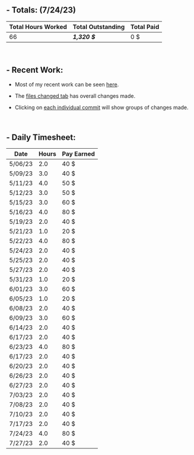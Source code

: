 </br>

## **- Totals:** (7/24/23)
Total Hours Worked | Total Outstanding | Total Paid
 ---|---|---
 66 | ***1,320 $*** | 0 $

</br>

## **- Recent Work:**
- Most of my recent work can be seen [here](https://github.com/Navinate/stairwell-new/pull/8).

- The [files changed tab](https://github.com/Navinate/stairwell-new/pull/8/files) has overall changes made.

- Clicking on [each individual commit](https://github.com/Navinate/stairwell-new/pull/8/commits) will show groups of changes made. 

</br>

## **- Daily Timesheet:**
Date| Hours | Pay Earned
---|---|---
5/06/23 | 2.0 | 40 $
5/09/23 | 3.0 | 40 $
5/11/23 | 4.0 | 50 $
5/12/23 | 3.0 | 50 $
5/15/23 | 3.0 | 60 $
5/16/23 | 4.0 | 80 $
5/19/23 | 2.0 | 40 $
5/21/23 | 1.0 | 20 $
5/22/23 | 4.0 | 80 $
5/24/23 | 2.0 | 40 $
5/25/23 | 2.0 | 40 $
5/27/23 | 2.0 | 40 $
5/31/23 | 1.0 | 20 $
6/01/23 | 3.0 | 60 $
6/05/23 | 1.0 | 20 $
6/08/23 | 2.0 | 40 $
6/09/23 | 3.0 | 60 $
6/14/23 | 2.0 | 40 $
6/17/23 | 2.0 | 40 $
6/23/23 | 4.0 | 80 $
6/17/23 | 2.0 | 40 $
6/20/23 | 2.0 | 40 $
6/26/23 | 2.0 | 40 $
6/27/23 | 2.0 | 40 $
7/03/23 | 2.0 | 40 $
7/08/23 | 2.0 | 40 $
7/10/23 | 2.0 | 40 $
7/17/23 | 2.0 | 40 $
7/24/23 | 4.0 | 80 $
7/27/23 | 2.0 | 40 $
